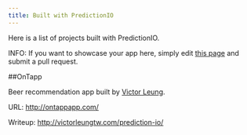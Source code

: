```yaml
---
title: Built with PredictionIO
---
```


Here is a list of projects built with PredictionIO. 

INFO: If you want to showcase your app here, simply edit [this page](https://github.com/PredictionIO/PredictionIO/blob/livedoc/docs/manual/community/showcase.html.md) and submit a pull request.

##OnTapp

<!--![OnTapp](/images/showcase/on-tapp-70x70.png=70x70) -->

Beer recommendation app built by [Victor Leung](https://twitter.com/victorleungtw). 

URL: http://ontappapp.com/

Writeup: http://victorleungtw.com/prediction-io/